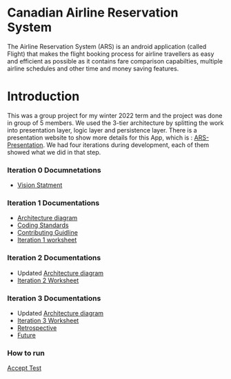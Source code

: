 # Canadian Airline Reservation System
The Airline Reservation System (ARS) is an android application (called Flight) that makes the flight booking process for airline travellers as easy and efficient as possible as it contains fare comparison capabilties, multiple airline schedules and other time and money saving features.
# Introduction
This was a group project for my winter 2022 term and the project was done in group of 5 members. We used the 3-tier architecture by splitting the work into presentation layer, logic layer and persistence layer. 
There is a presentation website to show more details for this App, which is : [ARS-Presentation](https://makiato1999.github.io/ARS-AirlineReservationSystem/ARS-Presentation-Website/). We had four iterations during development, each of them showed what we did in that step.
### Iteration 0 Documnetations
* [Vision Statment](https://github.com/Makiato1999/ARS-AirlineReservationSystem/blob/main/Vision%20Statement.md)
### Iteration 1 Documentations 
* [Architecture diagram](./ARCHITECTURE.md)
* [Coding Standards](./CodingStandards.md)
* [Contributing Guidline](./Contributing.md) 
* [Iteration 1 worksheet](./i1_worksheet.md)
### Iteration 2 Documentations
* Updated [Architecture diagram](./ARCHITECTURE.md)
* [Iteration 2 Worksheet](./i2_worksheet.md)
### Iteration 3 Documentations
* Updated [Architecture diagram](./ARCHITECTURE.md)
* [Iteration 3 Worksheet](./i3_worksheet.md)
* [Retrospective](./RETROSPECTIVE.md)
* [Future](https://code.cs.umanitoba.ca/winter-2022-a01/group-4/team-flight-4/-/milestones/4#tab-issues)
### How to run
[Accept Test](https://github.com/Makiato1999/ARS-AirlineReservationSystem/blob/main/AcceptanceTest.md)
